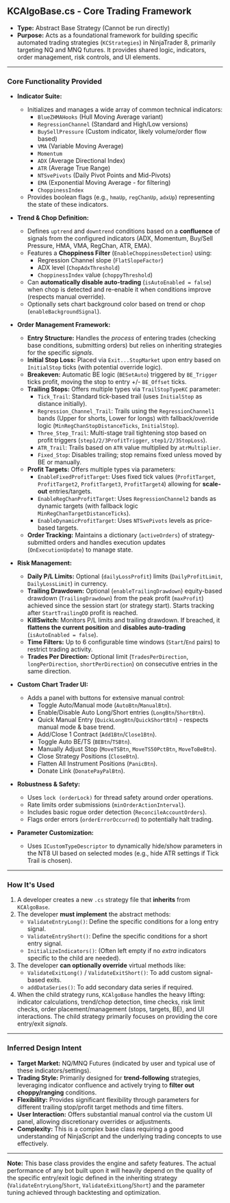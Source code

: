 ## KCAlgoBase.cs - Core Trading Framework

*   **Type:** Abstract Base Strategy (Cannot be run directly)
*   **Purpose:** Acts as a foundational framework for building specific automated trading strategies (`KCStrategies`) in NinjaTrader 8, primarily targeting NQ and MNQ futures. It provides shared logic, indicators, order management, risk controls, and UI elements.

---

### Core Functionality Provided

*   **Indicator Suite:**
    *   Initializes and manages a wide array of common technical indicators:
        *   `BlueZHMAHooks` (Hull Moving Average variant)
        *   `RegressionChannel` (Standard and High/Low versions)
        *   `BuySellPressure` (Custom indicator, likely volume/order flow based)
        *   `VMA` (Variable Moving Average)
        *   `Momentum`
        *   `ADX` (Average Directional Index)
        *   `ATR` (Average True Range)
        *   `NTSvePivots` (Daily Pivot Points and Mid-Pivots)
        *   `EMA` (Exponential Moving Average - for filtering)
        *   `ChoppinessIndex`
    *   Provides boolean flags (e.g., `hmaUp`, `regChanUp`, `adxUp`) representing the state of these indicators.

*   **Trend & Chop Definition:**
    *   Defines `uptrend` and `downtrend` conditions based on a **confluence** of signals from the configured indicators (ADX, Momentum, Buy/Sell Pressure, HMA, VMA, RegChan, ATR, EMA).
    *   Features a **Choppiness Filter** (`EnableChoppinessDetection`) using:
        *   Regression Channel slope (`FlatSlopeFactor`)
        *   ADX level (`ChopAdxThreshold`)
        *   `ChoppinessIndex` value (`choppyThreshold`)
    *   Can **automatically disable auto-trading** (`isAutoEnabled = false`) when chop is detected and re-enable it when conditions improve (respects manual override).
    *   Optionally sets chart background color based on trend or chop (`enableBackgroundSignal`).

*   **Order Management Framework:**
    *   **Entry Structure:** Handles the *process* of entering trades (checking base conditions, submitting orders) but relies on inheriting strategies for the specific *signals*.
    *   **Initial Stop Loss:** Placed via `Exit...StopMarket` upon entry based on `InitialStop` ticks (with potential override logic).
    *   **Breakeven:** Automatic BE logic (`BESetAuto`) triggered by `BE_Trigger` ticks profit, moving the stop to entry +/- `BE_Offset` ticks.
    *   **Trailing Stops:** Offers multiple types via `TrailStopTypeKC` parameter:
        *   `Tick_Trail`: Standard tick-based trail (uses `InitialStop` as distance initially).
        *   `Regression_Channel_Trail`: Trails using the `RegressionChannel1` bands (Upper for shorts, Lower for longs) with fallback/override logic (`MinRegChanStopDistanceTicks`, `InitialStop`).
        *   `Three_Step_Trail`: Multi-stage trail tightening stop based on profit triggers (`step1/2/3ProfitTrigger`, `step1/2/3StopLoss`).
        *   `ATR_Trail`: Trails based on `ATR` value multiplied by `atrMultiplier`.
        *   `Fixed_Stop`: Disables trailing; stop remains fixed unless moved by BE or manually.
    *   **Profit Targets:** Offers multiple types via parameters:
        *   `EnableFixedProfitTarget`: Uses fixed tick values (`ProfitTarget`, `ProfitTarget2`, `ProfitTarget3`, `ProfitTarget4`) allowing for **scale-out** entries/targets.
        *   `EnableRegChanProfitTarget`: Uses `RegressionChannel2` bands as dynamic targets (with fallback logic `MinRegChanTargetDistanceTicks`).
        *   `EnableDynamicProfitTarget`: Uses `NTSvePivots` levels as price-based targets.
    *   **Order Tracking:** Maintains a dictionary (`activeOrders`) of strategy-submitted orders and handles execution updates (`OnExecutionUpdate`) to manage state.

*   **Risk Management:**
    *   **Daily P/L Limits:** Optional (`dailyLossProfit`) limits (`DailyProfitLimit`, `DailyLossLimit`) in currency.
    *   **Trailing Drawdown:** Optional (`enableTrailingDrawdown`) equity-based drawdown (`TrailingDrawdown`) from the peak profit (`maxProfit`) achieved since the session start (or strategy start). Starts tracking after `StartTrailingDD` profit is reached.
    *   **KillSwitch:** Monitors P/L limits and trailing drawdown. If breached, it **flattens the current position** and **disables auto-trading** (`isAutoEnabled = false`).
    *   **Time Filters:** Up to 6 configurable time windows (`Start`/`End` pairs) to restrict trading activity.
    *   **Trades Per Direction:** Optional limit (`TradesPerDirection`, `longPerDirection`, `shortPerDirection`) on consecutive entries in the same direction.

*   **Custom Chart Trader UI:**
    *   Adds a panel with buttons for extensive manual control:
        *   Toggle Auto/Manual mode (`AutoBtn`/`ManualBtn`).
        *   Enable/Disable Auto Long/Short entries (`LongBtn`/`ShortBtn`).
        *   Quick Manual Entry (`QuickLongBtn`/`QuickShortBtn`) - respects manual mode & base trend.
        *   Add/Close 1 Contract (`Add1Btn`/`Close1Btn`).
        *   Toggle Auto BE/TS (`BEBtn`/`TSBtn`).
        *   Manually Adjust Stop (`MoveTSBtn`, `MoveTS50PctBtn`, `MoveToBeBtn`).
        *   Close Strategy Positions (`CloseBtn`).
        *   Flatten All Instrument Positions (`PanicBtn`).
        *   Donate Link (`DonatePayPalBtn`).

*   **Robustness & Safety:**
    *   Uses `lock (orderLock)` for thread safety around order operations.
    *   Rate limits order submissions (`minOrderActionInterval`).
    *   Includes basic rogue order detection (`ReconcileAccountOrders`).
    *   Flags order errors (`orderErrorOccurred`) to potentially halt trading.

*   **Parameter Customization:**
    *   Uses `ICustomTypeDescriptor` to dynamically hide/show parameters in the NT8 UI based on selected modes (e.g., hide ATR settings if Tick Trail is chosen).

---

### How It's Used

1.  A developer creates a new `.cs` strategy file that **inherits** from `KCAlgoBase`.
2.  The developer **must implement** the abstract methods:
    *   `ValidateEntryLong()`: Define the specific conditions for a long entry signal.
    *   `ValidateEntryShort()`: Define the specific conditions for a short entry signal.
    *   `InitializeIndicators()`: (Often left empty if no *extra* indicators specific to the child are needed).
3.  The developer **can optionally override** virtual methods like:
    *   `ValidateExitLong()` / `ValidateExitShort()`: To add custom signal-based exits.
    *   `addDataSeries()`: To add secondary data series if required.
4.  When the child strategy runs, `KCAlgoBase` handles the heavy lifting: indicator calculations, trend/chop detection, time checks, risk limit checks, order placement/management (stops, targets, BE), and UI interactions. The child strategy primarily focuses on providing the core entry/exit *signals*.

---

### Inferred Design Intent

*   **Target Market:** NQ/MNQ Futures (indicated by user and typical use of these indicators/settings).
*   **Trading Style:** Primarily designed for **trend-following** strategies, leveraging indicator confluence and actively trying to **filter out choppy/ranging** conditions.
*   **Flexibility:** Provides significant flexibility through parameters for different trailing stop/profit target methods and time filters.
*   **User Interaction:** Offers substantial manual control via the custom UI panel, allowing discretionary overrides or adjustments.
*   **Complexity:** This is a complex base class requiring a good understanding of NinjaScript and the underlying trading concepts to use effectively.

---

**Note:** This base class provides the engine and safety features. The actual performance of any bot built upon it will heavily depend on the quality of the specific entry/exit logic defined in the inheriting strategy (`ValidateEntryLong`/`Short`, `ValidateExitLong`/`Short`) and the parameter tuning achieved through backtesting and optimization.
